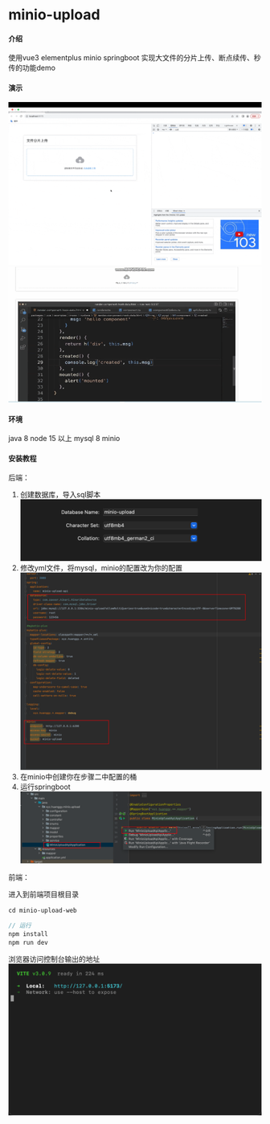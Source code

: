# minio-upload

#### 介绍
使用vue3 elementplus minio springboot 实现大文件的分片上传、断点续传、秒传的功能demo


#### 演示
![输入图片说明](images/demo.gif)
![输入图片说明](images/shili.gif)

#### 环境
java 8
node 15 以上
mysql 8
minio

#### 安装教程

后端：
1. 创建数据库，导入sql脚本
![输入图片说明](images/create-db.png)
2. 修改yml文件，将mysql，minio的配置改为你的配置
![输入图片说明](images/yml-config.png)
3. 在minio中创建你在步骤二中配置的桶
4. 运行springboot
![输入图片说明](images/run.png)

前端：

进入到前端项目根目录
```
cd minio-upload-web
```

``` javascript
// 运行
npm install
npm run dev
```
浏览器访问控制台输出的地址
![输入图片说明](images/run-web.png)

